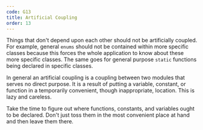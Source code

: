 ```yaml
---
code: G13
title: Artificial Coupling
order: 13
---
```

Things that don't depend upon each other should not be artificially coupled.
For example, general `enums` should not be contained within more specific classes because this forces the whole application to know about these more specific classes.
The same goes for general purpose `static` functions being declared in specific classes.

In general an artificial coupling is a coupling between two modules that serves no direct purpose.
It is a result of putting a variable, constant, or function in a temporarily convenient, though inappropriate, location.
This is lazy and careless.

Take the time to figure out where functions, constants, and variables ought to be declared.
Don't just toss them in the most convenient place at hand and then leave them there.